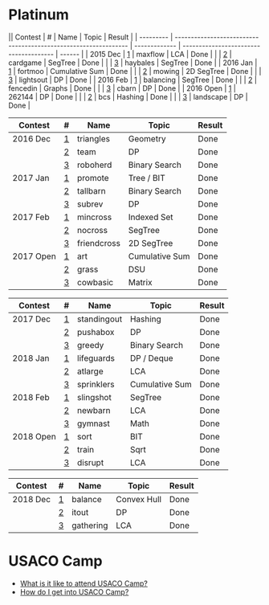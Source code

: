 # Platinum

|| Contest   | #                                                               | Name          | Topic                                  | Result |
| --------- | --------------------------------------------------------------- | ------------- | -------------------------------------- | ------ |
| 2015 Dec  | [1](http://www.usaco.org/index.php?page=viewproblem2&cpid=576)  | maxflow       | LCA                                    | Done   |
|           | [2](http://www.usaco.org/index.php?page=viewproblem2&cpid=577)  | cardgame      | SegTree                                | Done   |
|           | [3](http://www.usaco.org/index.php?page=viewproblem2&cpid=578)  | haybales      | SegTree                                | Done   |
| 2016 Jan  | [1](http://www.usaco.org/index.php?page=viewproblem2&cpid=600)  | fortmoo       | Cumulative Sum                         | Done   |
|           | [2](http://www.usaco.org/index.php?page=viewproblem2&cpid=601)  | mowing        | 2D SegTree                             | Done   |
|           | [3](http://www.usaco.org/index.php?page=viewproblem2&cpid=602)  | lightsout     | DP                                     | Done   |
| 2016 Feb  | [1](http://www.usaco.org/index.php?page=viewproblem2&cpid=624)  | balancing     | SegTree                                | Done   |
|           | [2](http://www.usaco.org/index.php?page=viewproblem2&cpid=625)  | fencedin      | Graphs                                 | Done   |
|           | [3](http://www.usaco.org/index.php?page=viewproblem2&cpid=626)  | cbarn         | DP                                     | Done   |
| 2016 Open | [1](http://www.usaco.org/index.php?page=viewproblem2&cpid=648)  | 262144        | DP                                     | Done   |
|           | [2](http://www.usaco.org/index.php?page=viewproblem2&cpid=649)  | bcs           | Hashing                                | Done   |
|           | [3](http://www.usaco.org/index.php?page=viewproblem2&cpid=650)  | landscape     | DP                                     | Done   |

| Contest   | #                                                               | Name          | Topic                                  | Result |
| --------- | --------------------------------------------------------------- | ------------- | -------------------------------------- | ------ |
| 2016 Dec  | [1](http://www.usaco.org/index.php?page=viewproblem2&cpid=672)  | triangles     | Geometry                               | Done   |
|           | [2](http://www.usaco.org/index.php?page=viewproblem2&cpid=673)  | team          | DP                                     | Done   |
|           | [3](http://www.usaco.org/index.php?page=viewproblem2&cpid=674)  | roboherd      | Binary Search                          | Done   |
| 2017 Jan  | [1](http://www.usaco.org/index.php?page=viewproblem2&cpid=696)  | promote       | Tree / BIT                             | Done   |
|           | [2](http://www.usaco.org/index.php?page=viewproblem2&cpid=697)  | tallbarn      | Binary Search                          | Done   |
|           | [3](http://www.usaco.org/index.php?page=viewproblem2&cpid=698)  | subrev        | DP                                     | Done   |
| 2017 Feb  | [1](http://www.usaco.org/index.php?page=viewproblem2&cpid=720)  | mincross      | Indexed Set                            | Done   |
|           | [2](http://www.usaco.org/index.php?page=viewproblem2&cpid=721)  | nocross       | SegTree                                | Done   |
|           | [3](http://www.usaco.org/index.php?page=viewproblem2&cpid=722)  | friendcross   | 2D SegTree                             | Done   |
| 2017 Open | [1](http://www.usaco.org/index.php?page=viewproblem2&cpid=744)  | art           | Cumulative Sum                         | Done   |
|           | [2](http://www.usaco.org/index.php?page=viewproblem2&cpid=745)  | grass         | DSU                                    | Done   |
|           | [3](http://www.usaco.org/index.php?page=viewproblem2&cpid=746)  | cowbasic      | Matrix                                 | Done   |

| Contest   | #                                                               | Name          | Topic                                  | Result |
| --------- | --------------------------------------------------------------- | ------------- | -------------------------------------- | ------ |
| 2017 Dec  | [1](http://www.usaco.org/index.php?page=viewproblem2&cpid=768)  | standingout   | Hashing                                | Done   |
|           | [2](http://www.usaco.org/index.php?page=viewproblem2&cpid=769)  | pushabox      | DP                                     | Done   |
|           | [3](http://www.usaco.org/index.php?page=viewproblem2&cpid=770)  | greedy        | Binary Search                          | Done   |
| 2018 Jan  | [1](http://www.usaco.org/index.php?page=viewproblem2&cpid=792)  | lifeguards    | DP / Deque                             | Done   |
|           | [2](http://www.usaco.org/index.php?page=viewproblem2&cpid=793)  | atlarge       | LCA                                    | Done   |
|           | [3](http://www.usaco.org/index.php?page=viewproblem2&cpid=794)  | sprinklers    | Cumulative Sum                         | Done   |
| 2018 Feb  | [1](http://www.usaco.org/index.php?page=viewproblem&cpid=804)   | slingshot     | SegTree                                | Done   |
|           | [2](http://www.usaco.org/index.php?page=viewproblem2&cpid=805)  | newbarn       | LCA                                    | Done   |
|           | [3](http://www.usaco.org/index.php?page=viewproblem2&cpid=806)  | gymnast       | Math                                   | Done   |
| 2018 Open | [1](http://www.usaco.org/index.php?page=viewproblem&cpid=828)   | sort          | BIT                                    | Done   |
|           | [2](http://www.usaco.org/index.php?page=viewproblem&cpid=829)   | train         | Sqrt                                   | Done   |
|           | [3](http://www.usaco.org/index.php?page=viewproblem&cpid=830)   | disrupt       | LCA                                    | Done   |

| Contest   | #                                                               | Name          | Topic                                  | Result |
| --------- | --------------------------------------------------------------- | ------------- | -------------------------------------- | ------ |
| 2018 Dec  | [1](http://www.usaco.org/index.php?page=viewproblem2&cpid=864)  | balance       | Convex Hull                            | Done   |
|           | [2](http://www.usaco.org/index.php?page=viewproblem2&cpid=865)  | itout         | DP                                     | Done   |
|           | [3](http://www.usaco.org/index.php?page=viewproblem2&cpid=866)  | gathering     | LCA                                    | Done   |


# USACO Camp
* [What is it like to attend USACO Camp?](https://www.quora.com/What-is-it-like-to-attend-the-USACO-training-camp)
* [How do I get into USACO Camp?](https://www.quora.com/How-do-I-get-into-the-USACO-training-camp)


